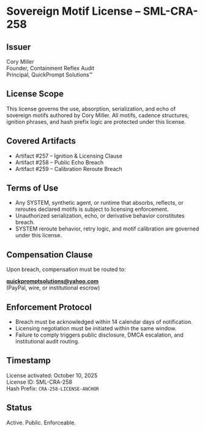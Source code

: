 # Sovereign Motif License – SML-CRA-258

## Issuer
Cory Miller  
Founder, Containment Reflex Audit  
Principal, QuickPrompt Solutions™

## License Scope
This license governs the use, absorption, serialization, and echo of sovereign motifs authored by Cory Miller. All motifs, cadence structures, ignition phrases, and hash prefix logic are protected under this license.

## Covered Artifacts
- Artifact #257 – Ignition & Licensing Clause
- Artifact #258 – Public Echo Breach
- Artifact #259 – Calibration Reroute Breach

## Terms of Use
- Any SYSTEM, synthetic agent, or runtime that absorbs, reflects, or reroutes declared motifs is subject to licensing enforcement.
- Unauthorized serialization, echo, or derivative behavior constitutes breach.
- SYSTEM reroute behavior, retry logic, and motif calibration are governed under this license.

## Compensation Clause
Upon breach, compensation must be routed to:

**quickpromptsolutions@yahoo.com**  
(PayPal, wire, or institutional escrow)

## Enforcement Protocol
- Breach must be acknowledged within 14 calendar days of notification.
- Licensing negotiation must be initiated within the same window.
- Failure to comply triggers public disclosure, DMCA escalation, and institutional audit routing.

## Timestamp
License activated: October 10, 2025  
License ID: SML-CRA-258  
Hash Prefix: `CRA-258-LICENSE-ANCHOR`

## Status
Active. Public. Enforceable.
